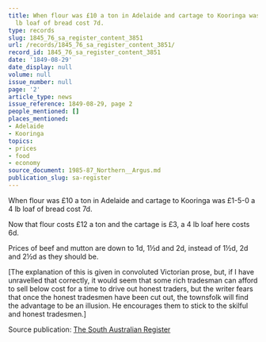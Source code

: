 ```yaml
---
title: When flour was £10 a ton in Adelaide and cartage to Kooringa was £1-5-0 a 4
  lb loaf of bread cost 7d.
type: records
slug: 1845_76_sa_register_content_3851
url: /records/1845_76_sa_register_content_3851/
record_id: 1845_76_sa_register_content_3851
date: '1849-08-29'
date_display: null
volume: null
issue_number: null
page: '2'
article_type: news
issue_reference: 1849-08-29, page 2
people_mentioned: []
places_mentioned:
- Adelaide
- Kooringa
topics:
- prices
- food
- economy
source_document: 1985-87_Northern__Argus.md
publication_slug: sa-register
---
```


When flour was £10 a ton in Adelaide and cartage to Kooringa was £1-5-0 a 4 lb loaf of bread cost 7d.

Now that flour costs £12 a ton and the cartage is £3, a 4 lb loaf here costs 6d.

Prices of beef and mutton are down to 1d, 1½d and 2d, instead of 1½d, 2d and 2½d as they should be.

[The explanation of this is given in convoluted Victorian prose, but, if I have unravelled that correctly, it would seem that some rich tradesman can afford to sell below cost for a time to drive out honest traders, but the writer fears that once the honest tradesmen have been cut out, the townsfolk will find the advantage to be an illusion.  He encourages them to stick to the skilful and honest tradesmen.]

Source publication: [The South Australian Register](/publications/sa-register/)
